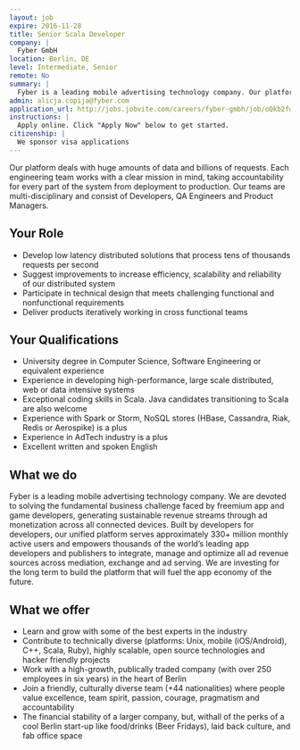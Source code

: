 ```yaml
---
layout: job
expire: 2016-11-28
title: Senior Scala Developer
company: |
  Fyber GmbH
location: Berlin, DE
level: Intermediate, Senior
remote: No
summary: |
  Fyber is a leading mobile advertising technology company. Our platform deals with huge amounts of data and billions of requests. We are looking for experienced Scala engineers interested in large scale environments and Big Data Solutions. Help us increase efficiency, scalability and reliability of our distributed system- Apply to Fyber!
admin: alicja.copija@fyber.com
application_url: http://jobs.jobvite.com/careers/fyber-gmbh/job/oQkb2fw7?__jvst=Job%20Board&__jvsd=underscore
instructions: |
  Apply online. Click "Apply Now" below to get started.
citizenship: |
  We sponsor visa applications
---
```


<!-- break -->

Our platform deals with huge amounts of data and billions of requests. Each engineering team works with a clear mission in mind, taking accountability for every part of the system from deployment to production. Our teams are multi-disciplinary and consist of Developers, QA Engineers and Product Managers.


## Your Role

- Develop low latency distributed solutions that process tens of thousands requests per second
- Suggest improvements to increase efficiency, scalability and reliability of our distributed system
- Participate in technical design that meets challenging functional and nonfunctional requirements
- Deliver products iteratively working in cross functional teams

## Your Qualifications

- University degree in Computer Science, Software Engineering or equivalent experience
- Experience in developing high-performance, large scale distributed, web or data intensive systems
- Exceptional coding skills in Scala. Java candidates transitioning to Scala are also welcome
- Experience with Spark or Storm, NoSQL stores (HBase, Cassandra, Riak, Redis or Aerospike) is a plus
- Experience in AdTech industry is a plus
- Excellent written and spoken English

## What we do

Fyber is a leading mobile advertising technology company. We are devoted to solving the fundamental business challenge faced by freemium app and game developers, generating sustainable revenue streams through ad monetization across all connected devices. Built by developers for developers, our unified platform serves approximately 330+ million monthly active users and empowers thousands of the world’s leading app developers and publishers to integrate, manage and optimize all ad revenue sources across mediation, exchange and ad serving. We are investing for the long term to build the platform that will fuel the app economy of the future.


## What we offer

- Learn and grow with some of the best experts in the industry
- Contribute to technically diverse (platforms: Unix, mobile (iOS/Android), C++, Scala, Ruby), highly scalable, open source technologies and hacker friendly projects
- Work with a high-growth, publically traded company (with over 250 employees in six years) in the heart of Berlin
- Join a friendly, culturally diverse team (+44 nationalities) where people value excellence, team spirit, passion, courage, pragmatism and accountability
- The financial stability of a larger company, but, withall of the perks of a cool Berlin start-up like food/drinks (Beer Fridays), laid back culture, and fab office space
